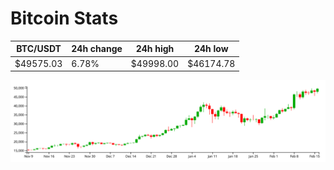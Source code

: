 # Bitcoin Stats

BTC/USDT|24h change|24h high|24h low|
|---|---|---|---|
|$49575.03|6.78%|$49998.00|$46174.78|

<img src="./chart.svg">
